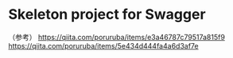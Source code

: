 # Skeleton project for Swagger

（参考）
https://qiita.com/poruruba/items/e3a46787c79517a815f9<br>
https://qiita.com/poruruba/items/5e434d444fa4a6d3af7e
